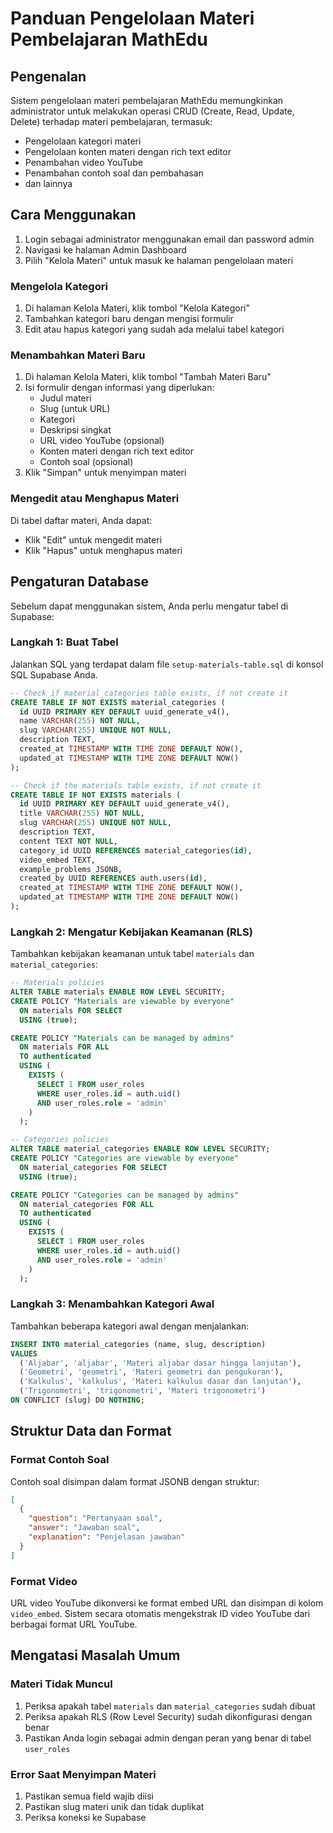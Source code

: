 # Panduan Pengelolaan Materi Pembelajaran MathEdu

## Pengenalan

Sistem pengelolaan materi pembelajaran MathEdu memungkinkan administrator untuk melakukan operasi CRUD (Create, Read, Update, Delete) terhadap materi pembelajaran, termasuk:

- Pengelolaan kategori materi
- Pengelolaan konten materi dengan rich text editor
- Penambahan video YouTube
- Penambahan contoh soal dan pembahasan
- dan lainnya

## Cara Menggunakan

1. Login sebagai administrator menggunakan email dan password admin
2. Navigasi ke halaman Admin Dashboard
3. Pilih "Kelola Materi" untuk masuk ke halaman pengelolaan materi

### Mengelola Kategori

1. Di halaman Kelola Materi, klik tombol "Kelola Kategori"
2. Tambahkan kategori baru dengan mengisi formulir
3. Edit atau hapus kategori yang sudah ada melalui tabel kategori

### Menambahkan Materi Baru

1. Di halaman Kelola Materi, klik tombol "Tambah Materi Baru"
2. Isi formulir dengan informasi yang diperlukan:
   - Judul materi
   - Slug (untuk URL)
   - Kategori
   - Deskripsi singkat
   - URL video YouTube (opsional)
   - Konten materi dengan rich text editor
   - Contoh soal (opsional)
3. Klik "Simpan" untuk menyimpan materi

### Mengedit atau Menghapus Materi

Di tabel daftar materi, Anda dapat:
- Klik "Edit" untuk mengedit materi
- Klik "Hapus" untuk menghapus materi

## Pengaturan Database

Sebelum dapat menggunakan sistem, Anda perlu mengatur tabel di Supabase:

### Langkah 1: Buat Tabel

Jalankan SQL yang terdapat dalam file `setup-materials-table.sql` di konsol SQL Supabase Anda.

```sql
-- Check if material_categories table exists, if not create it
CREATE TABLE IF NOT EXISTS material_categories (
  id UUID PRIMARY KEY DEFAULT uuid_generate_v4(),
  name VARCHAR(255) NOT NULL,
  slug VARCHAR(255) UNIQUE NOT NULL,
  description TEXT,
  created_at TIMESTAMP WITH TIME ZONE DEFAULT NOW(),
  updated_at TIMESTAMP WITH TIME ZONE DEFAULT NOW()
);

-- Check if the materials table exists, if not create it
CREATE TABLE IF NOT EXISTS materials (
  id UUID PRIMARY KEY DEFAULT uuid_generate_v4(),
  title VARCHAR(255) NOT NULL,
  slug VARCHAR(255) UNIQUE NOT NULL,
  description TEXT,
  content TEXT NOT NULL,
  category_id UUID REFERENCES material_categories(id),
  video_embed TEXT,
  example_problems JSONB,
  created_by UUID REFERENCES auth.users(id),
  created_at TIMESTAMP WITH TIME ZONE DEFAULT NOW(),
  updated_at TIMESTAMP WITH TIME ZONE DEFAULT NOW()
);
```

### Langkah 2: Mengatur Kebijakan Keamanan (RLS)

Tambahkan kebijakan keamanan untuk tabel `materials` dan `material_categories`:

```sql
-- Materials policies
ALTER TABLE materials ENABLE ROW LEVEL SECURITY;
CREATE POLICY "Materials are viewable by everyone" 
  ON materials FOR SELECT 
  USING (true);

CREATE POLICY "Materials can be managed by admins" 
  ON materials FOR ALL 
  TO authenticated
  USING (
    EXISTS (
      SELECT 1 FROM user_roles
      WHERE user_roles.id = auth.uid()
      AND user_roles.role = 'admin'
    )
  );

-- Categories policies
ALTER TABLE material_categories ENABLE ROW LEVEL SECURITY;
CREATE POLICY "Categories are viewable by everyone" 
  ON material_categories FOR SELECT 
  USING (true);

CREATE POLICY "Categories can be managed by admins" 
  ON material_categories FOR ALL 
  TO authenticated
  USING (
    EXISTS (
      SELECT 1 FROM user_roles
      WHERE user_roles.id = auth.uid()
      AND user_roles.role = 'admin'
    )
  );
```

### Langkah 3: Menambahkan Kategori Awal

Tambahkan beberapa kategori awal dengan menjalankan:

```sql
INSERT INTO material_categories (name, slug, description) 
VALUES 
  ('Aljabar', 'aljabar', 'Materi aljabar dasar hingga lanjutan'),
  ('Geometri', 'geometri', 'Materi geometri dan pengukuran'),
  ('Kalkulus', 'kalkulus', 'Materi kalkulus dasar dan lanjutan'),
  ('Trigonometri', 'trigonometri', 'Materi trigonometri')
ON CONFLICT (slug) DO NOTHING;
```

## Struktur Data dan Format

### Format Contoh Soal

Contoh soal disimpan dalam format JSONB dengan struktur:

```json
[
  {
    "question": "Pertanyaan soal",
    "answer": "Jawaban soal",
    "explanation": "Penjelasan jawaban"
  }
]
```

### Format Video

URL video YouTube dikonversi ke format embed URL dan disimpan di kolom `video_embed`. Sistem secara otomatis mengekstrak ID video YouTube dari berbagai format URL YouTube.

## Mengatasi Masalah Umum

### Materi Tidak Muncul

1. Periksa apakah tabel `materials` dan `material_categories` sudah dibuat
2. Periksa apakah RLS (Row Level Security) sudah dikonfigurasi dengan benar
3. Pastikan Anda login sebagai admin dengan peran yang benar di tabel `user_roles`

### Error Saat Menyimpan Materi

1. Pastikan semua field wajib diisi
2. Pastikan slug materi unik dan tidak duplikat
3. Periksa koneksi ke Supabase 